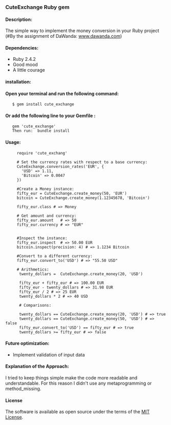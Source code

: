 ### CuteExchange Ruby gem 
#### Description:
The simple way to implement the money conversion in your Ruby project 
(#By the assignment of DaWanda: www.dawanda.com)

#### Dependencies:
- Ruby 2.4.2
- Good mood
- A little courage

#### installation:

#### Open your terminal and run the following command:
 ```shell
    $ gem install cute_exchange
  ```
#### Or add  the following line to your Gemfile :
   ```shell
      gem 'cute_exchange'
      Then run:  bundle install
   ```
#### Usage:
 `````shell
      require 'cute_exchang'
      
      # Set the currency rates with respect to a base currency:
      CuteExchange.conversion_rates('EUR', {
        'USD' => 1.11,  
        'Bitcoin' => 0.0047
      })
      
      #Create a Money instance:
      fifty_eur = CuteExchange.create_money(50, 'EUR')
      bitcoin = CuteExchange.create_money(1.12345678, 'Bitcoin')
      
      fifty_eur.class # => Money 
      
      # Get amount and currency:
      fifty_eur.amount   # => 50
      fifty_eur.currency # => "EUR"
      
    
      #Inspect the instance:
      fifty_eur.inspect  # => 50.00 EUR
      bitcoin.inspect(precision: 4) # => 1.1234 Bitcoin
      
      #Convert to a different currency:
      fifty_eur.convert_to('USD') # => "55.50 USD"
      
      # Arithmetics:
       twenty_dollars =  CuteExchange.create_money(20, 'USD')
      
       fifty_eur + fifty_eur # => 100.00 EUR
       fifty_eur - twenty_dollars # => 31.98 EUR
       fifty_eur / 2 # => 25 EUR
       twenty_dollars * 2 # => 40 USD
       
       # Comparisons:
         
       twenty_dollars == CuteExchange.create_money(20, 'USD') # => true
       twenty_dollars == CuteExchange.create_money(50, 'USD') # => false
       fifty_eur.convert_to('USD') == fifty_eur # => true    
       twenty_dollars >= fifty_eur # => false
   `````

#### Future optimization:
   - Implement validation of input data
   
#### Explanation of the Approach:  
 I tried to keep things simple make the code more readable and understandable.
 For this reason I didn't use any metaprogramming or method_missing.

 
#### License
The software is available as open source under the terms of the [MIT License](http://opensource.org/licenses/MIT).
  